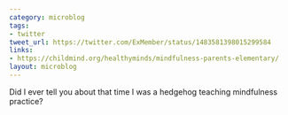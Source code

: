 ```yaml
---
category: microblog
tags:
- twitter
tweet_url: https://twitter.com/ExMember/status/1483581398015299584
links:
- https://childmind.org/healthyminds/mindfulness-parents-elementary/
layout: microblog
---
```

Did I ever tell you about that time I was a hedgehog teaching mindfulness practice?
